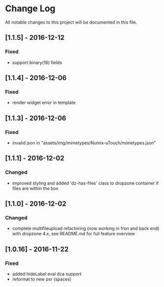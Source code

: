 # Change Log
All notable changes to this project will be documented in this file.

## [1.1.5] - 2016-12-12

### Fixed
- support binary(16) fields

## [1.1.4] - 2016-12-06

### Fixed
- render widget error in template

## [1.1.3] - 2016-12-06

### Fixed
- invalid json in "assets/img/mimetypes/Numix-uTouch/mimetypes.json"

## [1.1.1] - 2016-12-02

### Changed
- improved styling and added 'dz-has-files' class to dropzone container if files are within the box

## [1.1.0] - 2016-12-02

### Changed
- complete multifileupload refactoring (now working in fron and back end) with dropzone 4.x, see README.md for full feature overview

## [1.0.16] - 2016-11-22

### Fixed
- added hideLabel eval dca support
- reformat to new psr (spaces)
